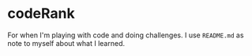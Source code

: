 # codeRank

For when I'm playing with code and doing challenges. I use `README.md` as note to myself about what I learned.

